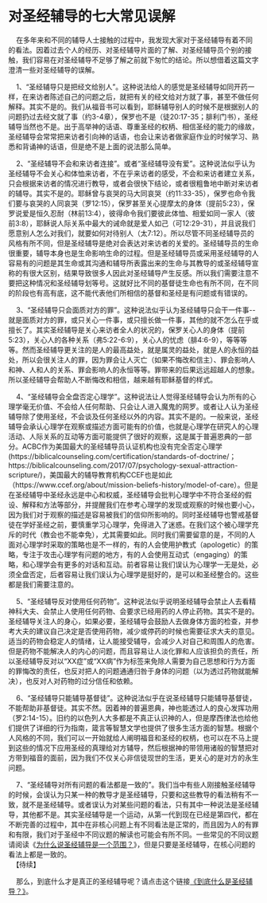 # 对圣经辅导的七大常见误解



<p>&nbsp; &nbsp; 在多年来和不同的辅导人士接触的过程中，我发现大家对于圣经辅导有着不同的看法。因着过去个人的经历、对圣经辅导片面的了解、对圣经辅导员个别的接触，我们容易在对圣经辅导不足够了解之前就下匆忙的结论。所以想借着这篇文字澄清一些对圣经辅导的误解。</p>

<p>&nbsp; &nbsp; 1、“圣经辅导只是把经文给别人”。这种说法给人的感觉是圣经辅导如同开药一样，在来访者陈述自己的问题之后，就把有关的经文给对方就了事，甚至不做任何解释。其实不是的。我们从福音书可以看到，耶稣辅导别人的时候不是根据别人的问题扔过去经文就了事（约3-4章），保罗也不是（徒20:17-35；腓利门书），圣经辅导当然也不是。出于高举神的话语、尊重圣经的权柄、相信圣经的能力的缘故，圣经辅导会常常把来访者引向神的话语，也会让来访者做家庭作业的时候学习、熟悉和背诵神的话语，但是绝不是上面的说法那么简单。</p>

<p>&nbsp; &nbsp; 2、“圣经辅导不会和来访者连接”。或者“圣经辅导没有爱”。这种说法似乎认为圣经辅导不会关心和体恤来访者，不在乎来访者的感受，不会和来访者建立关系，只会根据来访者的情况进行教导，或者会很快下结论，或者很粗鲁地中断对来访者的辅导。其实不是的。耶稣曾与哀哭的马大同哀哭（约11:33-35），保罗也命令我们要与哀哭的人同哀哭（罗12:15），保罗甚至关心提摩太的身体（提前5:23），保罗说爱是恒久忍耐（林前13:4），彼得命令我们要彼此体恤、相爱如同一家人（彼前3:8），耶稣说人际关系中最大的诫命就是爱人如己（可12:29-31），并且说我们愿意别人怎么对我们，就要如何对待别人（太7:12）。所以尽管不同圣经辅导员的风格有所不同，但是圣经辅导是绝对会表达对来访者的关爱的。圣经辅导员的生命很重要，辅导本身也是生命影响生命的过程。但是圣经辅导员或采用圣经辅导的人容易有的问题是其生命或其沟通和辅导所表露出来的生命与其教导的或圣经辅导宣称的有很大区别，结果导致很多人因此对圣经辅导产生反感。所以我们需要注意不要把这种情况和圣经辅导划等号。这就好比不同的基督徒生命也有所不同，在不同的阶段也有高有底，这不能代表他们所相信的基督和圣经是有问题或有错误的。</p>

<p>&nbsp; &nbsp; 3、“圣经辅导只会面质对方的罪”。这种说法似乎认为圣经辅导只会干一件事--就是面质对方的罪，或只关心一件事，或只擅长做一件事，其他的就不怎么在乎或擅长了。其实圣经辅导是关心来访者全人的状况的，保罗关心人的身体（提前5:23），关心人的各种关系（弗5:22-6:9），关心人的忧虑（腓4:6-9），等等等等。然而圣经辅导更关注的是人的最高益处，就是属灵的益处，就是人的永恒的益处，所以会很关注人的罪，因为罪会让人灭亡（如果不悔改和信主）、罪会影响人和神、人和人的关系、罪会影响人的永恒等等。罪带来的后果远远超越人的想象。所以圣经辅导会帮助人不断悔改和相信，越来越有耶稣基督的样式。</p>

<p>&nbsp; &nbsp; 4、“圣经辅导会全盘否定心理学”。这种说法让人觉得圣经辅导会认为所有的心理学毫无价值、不会给人任何帮助、只会让人进入魔鬼的网罗。或者让人认为圣经辅导除了使用圣经，不会谈及任何圣经以外的内容。其实不是的。一般来说，圣经辅导会承认心理学在观察或描述方面可能有的价值，也就是心理学在研究人的心理活动、人际关系的互动等方面可能提供了很好的观察，这是属于普遍恩典的一部分。ACBC作为美国最大的圣经辅导员认证机构也没有完全否定心理学(https://biblicalcounseling.com/certification/standards-of-doctrine/；https://biblicalcounseling.com/2017/07/psychology-sexual-attraction-scripture/)，美国最大的辅导教育机构CCEF也是如此（https://www.ccef.org/about/mission-beliefs-history/model-of-care）。但是在圣经辅导中圣经永远是中心和权威，圣经辅导会批判心理学中不符合圣经的假设、解释和方法等部分，并提醒我们在参考心理学的发现或观察的时候也要小心，因为我们对于观察的描述是容易被我们的信仰所影响的。同时圣经辅导也警戒基督徒在学好圣经之前，要慎重学习心理学，免得进入了迷惑。在我们这个被心理学充斥的时代（教会也不能幸免），尤其需要如此。同时我们需要留意的是，不同的人面对心理学时采取的策略也是不一样的，有的人会使用护教式（apologetic）的策略，专注于攻击心理学有问题的地方，有的人会使用互动式（engaging）的策略，和心理学会有更多的对话和互动。前者容易让我们误认为心理学一无是处，必须全盘否定，后者容易让我们误认为心理学是挺好的，是可以和圣经整合的。这些都是我们需要注意的。</p>

<p>&nbsp; &nbsp; 5、“圣经辅导反对使用任何药物”。这种说法似乎说明圣经辅导会禁止人去看精神科大夫、会禁止人使用任何药物、会要求已经用药的人停止药物。其实不是的。圣经辅导关注人的身心，如果必要，圣经辅导会鼓励人去做身体方面的检查，并参考大夫的建议自己决定是否使用药物，减少或停药的时候也需要征求大夫的意见。适当的药物会稳定人的情绪，让人能接受辅导，会减少人对自己和周围人的危害。但是药物不能解决人的内心的问题，而且容易让人淡化罪和人应该担负的责任，所以圣经辅导反对以“XX症”或“XX病”作为标签来免除人需要为自己思想和行为方面的罪悔改的责任，也反对把人的问题通通归咎于身体的问题（以为透过药物就能解决），也反对人对药物的过分信任和依赖。</p>

<p>&nbsp; &nbsp; 6、“圣经辅导只能辅导基督徒”。这种说法似乎在说圣经辅导只能辅导基督徒，不能帮助非基督徒。其实不然。因着神的普遍恩典，神也能透过人的良心发挥功用（罗2:14-15）。旧约的以色列人大多都是不真正认识神的人，但是摩西律法也给他们提供了详细的行为指南，箴言等智慧文学也提供了很多生活方面的智慧。根据个人风格的不同，我们可以一开始就给人阐明福音和圣经的权柄，也可以在不马上提到这些的情况下应用圣经的真理给对方辅导，然后根据神的带领用诸般的智慧把对方带到福音的面前，因为我们不仅关心非信徒现世的生活，更关心的是对方的永生问题。</p>

<p>&nbsp; &nbsp; 7、“圣经辅导对所有问题的看法都是一致的”。我们当中有些人刚接触圣经辅导的时候，会误认为只某一种的教导才是圣经辅导，只要和这些教导的看法稍有不一致，就不是圣经辅导。或者误认为对某些问题的看法，只有其中一种说法是圣经辅导，其他都不是。其实圣经辅导是一个运动，从第一代到现在已经是第四代，都在不断完善的过程中，其中在非核心问题上有不同看法是正常的，而且因为人的有罪和有限，我们对于圣经中不同议题的解读也可能会有所不同。一些常见的不同议题请阅读《<a href="https://cdnapi.yongbuzhixi.com/node/12941">为什么说圣经辅导是一个范围？</a>》，但是只要是圣经辅导，在核心问题的看法上都是一致的。<br />
&nbsp;&nbsp;【待续】</p>

<p>&nbsp; &nbsp; 那么，到底什么才是真正的圣经辅导呢？请点击这个链接<a href="https://cdnapi.yongbuzhixi.com/node/12677">《到底什么是圣经辅导？》</a>。</p>